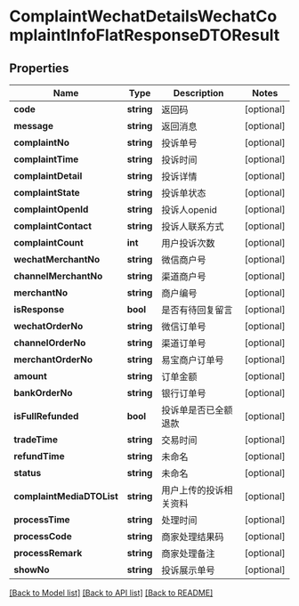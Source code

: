 # ComplaintWechatDetailsWechatComplaintInfoFlatResponseDTOResult

## Properties
Name | Type | Description | Notes
------------ | ------------- | ------------- | -------------
**code** | **string** | 返回码 | [optional] 
**message** | **string** | 返回消息 | [optional] 
**complaintNo** | **string** | 投诉单号 | [optional] 
**complaintTime** | **string** | 投诉时间 | [optional] 
**complaintDetail** | **string** | 投诉详情 | [optional] 
**complaintState** | **string** | 投诉单状态 | [optional] 
**complaintOpenId** | **string** | 投诉人openid | [optional] 
**complaintContact** | **string** | 投诉人联系方式 | [optional] 
**complaintCount** | **int** | 用户投诉次数 | [optional] 
**wechatMerchantNo** | **string** | 微信商户号 | [optional] 
**channelMerchantNo** | **string** | 渠道商户号 | [optional] 
**merchantNo** | **string** | 商户编号 | [optional] 
**isResponse** | **bool** | 是否有待回复留言 | [optional] 
**wechatOrderNo** | **string** | 微信订单号 | [optional] 
**channelOrderNo** | **string** | 渠道订单号 | [optional] 
**merchantOrderNo** | **string** | 易宝商户订单号 | [optional] 
**amount** | **string** | 订单金额 | [optional] 
**bankOrderNo** | **string** | 银行订单号 | [optional] 
**isFullRefunded** | **bool** | 投诉单是否已全额退款 | [optional] 
**tradeTime** | **string** | 交易时间 | [optional] 
**refundTime** | **string** | 未命名 | [optional] 
**status** | **string** | 未命名 | [optional] 
**complaintMediaDTOList** | **string** | 用户上传的投诉相关资料 | [optional] 
**processTime** | **string** | 处理时间 | [optional] 
**processCode** | **string** | 商家处理结果码 | [optional] 
**processRemark** | **string** | 商家处理备注 | [optional] 
**showNo** | **string** | 投诉展示单号 | [optional] 

[[Back to Model list]](../README.md#documentation-for-models) [[Back to API list]](../README.md#documentation-for-api-endpoints) [[Back to README]](../README.md)


